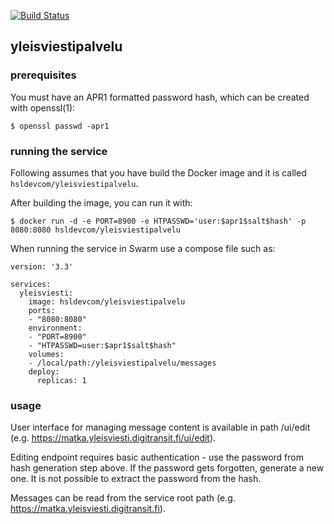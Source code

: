 [![Build Status](https://travis-ci.org/HSLdevcom/yleisviestipalvelu.svg?branch=master)](https://travis-ci.org/HSLdevcom/yleisviestipalvelu)

## yleisviestipalvelu

### prerequisites

You must have an APR1 formatted password hash, which can be created with openssl(1):

    $ openssl passwd -apr1

### running the service

Following assumes that you have build the Docker image and it is called `hsldevcom/yleisviestipalvelu`.

After building the image, you can run it with:

    $ docker run -d -e PORT=8900 -e HTPASSWD='user:$apr1$salt$hash' -p 8080:8080 hsldevcom/yleisviestipalvelu

When running the service in Swarm use a compose file such as:

    version: '3.3'

    services:
      yleisviesti:
        image: hsldevcom/yleisviestipalvelu
        ports:
        - "8080:8080"
        environment:
        - "PORT=8900"
        - "HTPASSWD=user:$apr1$salt$hash"
        volumes:
        - /local/path:/yleisviestipalvelu/messages
        deploy:
          replicas: 1

### usage

User interface for managing message content is available in path /ui/edit
(e.g. https://matka.yleisviesti.digitransit.fi/ui/edit).

Editing endpoint requires basic authentication - use the password from hash generation step above. If the password
gets forgotten, generate a new one. It is not possible to extract the password from the hash.

Messages can be read from the service root path (e.g. https://matka.yleisviesti.digitransit.fi).

